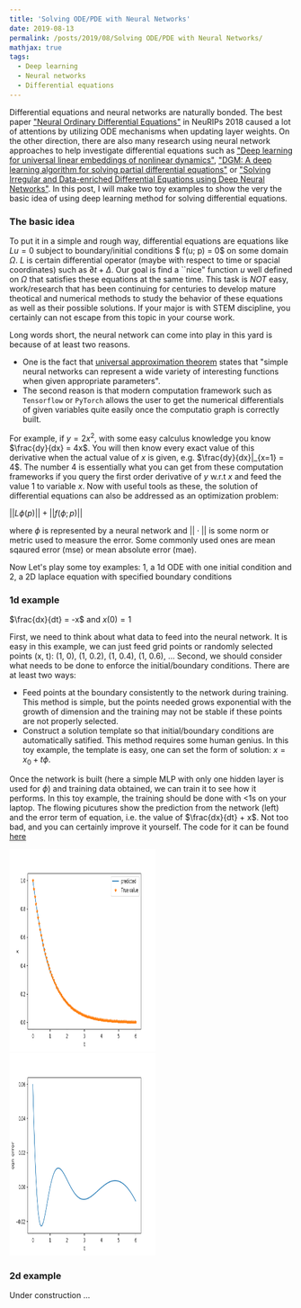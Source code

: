 ```yaml
---
title: 'Solving ODE/PDE with Neural Networks'
date: 2019-08-13
permalink: /posts/2019/08/Solving ODE/PDE with Neural Networks/
mathjax: true
tags:
  - Deep learning
  - Neural networks
  - Differential equations
---
```


Differential equations and neural networks are naturally bonded. The best paper ["Neural Ordinary Differential Equations"](https://arxiv.org/abs/1806.07366) 
in NeuRIPs 2018 caused a lot of attentions by utilizing ODE mechanisms when updating layer weights. On the other direction, there are also many research using neural
network approaches to help investigate differential equations such as ["Deep learning for universal linear embeddings of nonlinear dynamics"](https://www.nature.com/articles/s41467-018-07210-0), 
["DGM: A deep learning algorithm for solving partial differential equations"](https://arxiv.org/pdf/1708.07469.pdf) or 
["Solving Irregular and Data-enriched Differential Equations using Deep Neural Networks"](https://arxiv.org/abs/1905.04351). In this post, 
I will make two toy examples to show the very the basic idea of using deep learning method for solving differential equations.

### The basic idea ### 
To put it in a simple and rough way, differential equations are equations like $L u = 0$ subject to boundary/initial conditions $ f(u; p) = 0$ on some domain $\Omega$. $L$ is
certain differential operator (maybe with respect to time or spacial coordinates) such as $\partial t + \Delta$. Our goal is find a ``nice" function $u$ well defined on $\Omega$ that satisfies these equations at the same time. This task is *NOT* easy, work/research that has been continuing for centuries to develop
mature theotical and numerical methods to study the behavior of these equations as well as their possible solutions. If your major is with STEM discipline, you certainly can not escape from this topic in your course work.

Long words short, the neural network can come into play in this yard is because of at least two reasons. 
* One is the fact that [universal approximation theorem](https://en.wikipedia.org/wiki/Universal_approximation_theorem) 
states that "simple neural networks can represent a wide variety of interesting functions when given appropriate parameters".
* The second reason is that modern computation framework such as `Tensorflow` or `PyTorch` allows the user to get the numerical
differentials of given variables quite easily once the computatio graph is correctly built. 

For example, if $y = 2x^2$, with some easy calculus knowledge you know $\frac{dy}{dx} = 4x$. You will then know every exact value of this derivative when the actual value
of $x$ is given, e.g. $\frac{dy}{dx}|_{x=1} = 4$. The number 4 is essentially what you can get from these computation frameworks if 
you query the first order derivative of $y$ w.r.t $x$ and feed the value 1 to variable $x$. Now with useful tools as these, the solution 
of differential equations can also be addressed as an optimization problem:

 $||L \phi(p)|| + ||f(\phi; p)||$  
 
 where $\phi$ is represented by a neural network and $||\cdot||$ is some norm or 
 metric used to measure the error. Some commonly used ones are mean sqaured error (mse) or mean absolute error (mae).
 
 Now Let's play some toy examples: 1, a 1d ODE with one initial condition and 2, a 2D laplace equation with specified boundary conditions
 
### 1d example ###
 
$\frac{dx}{dt} = -x$ and $x(0) = 1$

First, we need to think about what data to feed into the neural network. It is easy in this example, we can just feed grid points or randomly
selected points (x, t): (1, 0), (1, 0.2), (1, 0.4), (1, 0.6), ...
Second, we should consider what needs to be done to enforce the initial/boundary conditions. There are at least two ways:
* Feed points at the boundary consistently to the network during training. This method is simple, but the points needed 
grows exponential with the growth of dimension and the training may not be stable if these points are not properly selected. 
* Construct a solution template so that initial/boundary conditions are automatically satified. This method requires some
human genius. In this toy example, the template is easy, one can set the form of solution: $x = x_0 + t\phi$. 

Once the network is built (here a simple MLP with only one hidden layer is used for $\phi$) and training data obtained, we can train 
it to see how it performs. In this toy example, the training should be done with <1s on your laptop. The flowing picutures show the prediction from the network (left) and the error term of equation, i.e. the value of 
$\frac{dx}{dt} + x$. Not too bad, and you can certainly improve it yourself. The code for it can be found [here](https://github.com/dykuang/dykuang.github.io/blob/master/Files/try2.py)

<img src = '/images/1d-sol.png' height="360" width="260">
<img src = '/images/1d-eqn-err.png' height="360" width="260">

### 2d example ###
Under construction ...

